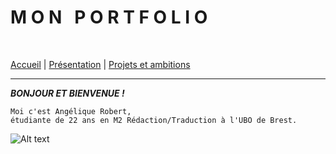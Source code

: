 **M O N &nbsp; P O R T F O L I O**
================================================

&nbsp;

[Accueil](./index.md) | [Présentation](./présentation.md) | [Projets et ambitions](./ambitions.md)

---------------------------------

_**BONJOUR ET BIENVENUE !**_
~~~~
Moi c'est Angélique Robert,
étudiante de 22 ans en M2 Rédaction/Traduction à l'UBO de Brest.
~~~~

![Alt text](https://www.brest-life.fr/fileadmin/BrestLife.fr/Logos_fiches_contacts/logo_UBO.jpg)
